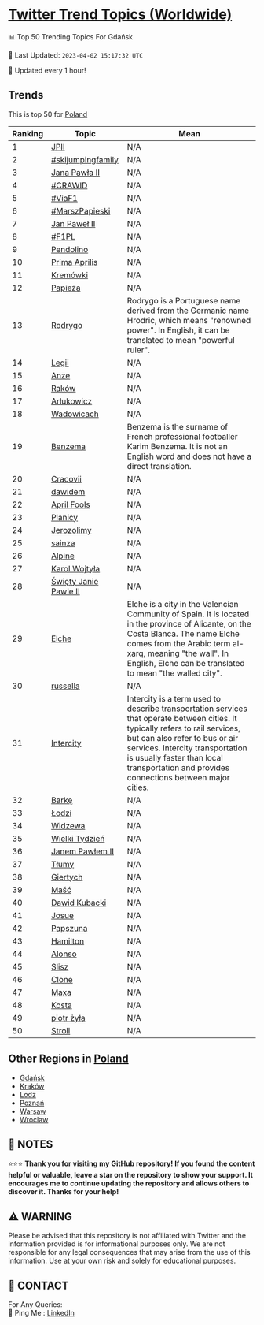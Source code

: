[Twitter Trend Topics (Worldwide)](https://github.com/ErcinDedeoglu/Twitter-Trend-Topics)
==========


📊 Top 50 Trending Topics For Gdańsk

📆 Last Updated: `2023-04-02 15:17:32 UTC`

🔧 Updated every 1 hour!


## Trends

This is top 50 for [Poland](</Poland>)

| Ranking | Topic | Mean |
| ------- | ------------ | ------------ |
| 1 | [JPII](http://twitter.com/search?q=JPII) | N/A |
| 2 | [#skijumpingfamily](http://twitter.com/search?q=%23skijumpingfamily) | N/A |
| 3 | [Jana Pawła II](http://twitter.com/search?q=Jana+Paw%c5%82a+II) | N/A |
| 4 | [#CRAWID](http://twitter.com/search?q=%23CRAWID) | N/A |
| 5 | [#ViaF1](http://twitter.com/search?q=%23ViaF1) | N/A |
| 6 | [#MarszPapieski](http://twitter.com/search?q=%23MarszPapieski) | N/A |
| 7 | [Jan Paweł II](http://twitter.com/search?q=Jan+Pawe%c5%82+II) | N/A |
| 8 | [#F1PL](http://twitter.com/search?q=%23F1PL) | N/A |
| 9 | [Pendolino](http://twitter.com/search?q=Pendolino) | N/A |
| 10 | [Prima Aprilis](http://twitter.com/search?q=Prima+Aprilis) | N/A |
| 11 | [Kremówki](http://twitter.com/search?q=Krem%c3%b3wki) | N/A |
| 12 | [Papieża](http://twitter.com/search?q=Papie%c5%bca) | N/A |
| 13 | [Rodrygo](http://twitter.com/search?q=Rodrygo) | Rodrygo is a Portuguese name derived from the Germanic name Hrodric, which means "renowned power". In English, it can be translated to mean "powerful ruler". |
| 14 | [Legii](http://twitter.com/search?q=Legii) | N/A |
| 15 | [Anze](http://twitter.com/search?q=Anze) | N/A |
| 16 | [Raków](http://twitter.com/search?q=Rak%c3%b3w) | N/A |
| 17 | [Arłukowicz](http://twitter.com/search?q=Ar%c5%82ukowicz) | N/A |
| 18 | [Wadowicach](http://twitter.com/search?q=Wadowicach) | N/A |
| 19 | [Benzema](http://twitter.com/search?q=Benzema) | Benzema is the surname of French professional footballer Karim Benzema. It is not an English word and does not have a direct translation. |
| 20 | [Cracovii](http://twitter.com/search?q=Cracovii) | N/A |
| 21 | [dawidem](http://twitter.com/search?q=dawidem) | N/A |
| 22 | [April Fools](http://twitter.com/search?q=April+Fools) | N/A |
| 23 | [Planicy](http://twitter.com/search?q=Planicy) | N/A |
| 24 | [Jerozolimy](http://twitter.com/search?q=Jerozolimy) | N/A |
| 25 | [sainza](http://twitter.com/search?q=sainza) | N/A |
| 26 | [Alpine](http://twitter.com/search?q=Alpine) | N/A |
| 27 | [Karol Wojtyła](http://twitter.com/search?q=Karol+Wojty%c5%82a) | N/A |
| 28 | [Święty Janie Pawle II](http://twitter.com/search?q=%c5%9awi%c4%99ty+Janie+Pawle+II) | N/A |
| 29 | [Elche](http://twitter.com/search?q=Elche) | Elche is a city in the Valencian Community of Spain. It is located in the province of Alicante, on the Costa Blanca. The name Elche comes from the Arabic term al-xarq, meaning "the wall". In English, Elche can be translated to mean "the walled city". |
| 30 | [russella](http://twitter.com/search?q=russella) | N/A |
| 31 | [Intercity](http://twitter.com/search?q=Intercity) | Intercity is a term used to describe transportation services that operate between cities. It typically refers to rail services, but can also refer to bus or air services. Intercity transportation is usually faster than local transportation and provides connections between major cities. |
| 32 | [Barkę](http://twitter.com/search?q=Bark%c4%99) | N/A |
| 33 | [Łodzi](http://twitter.com/search?q=%c5%81odzi) | N/A |
| 34 | [Widzewa](http://twitter.com/search?q=Widzewa) | N/A |
| 35 | [Wielki Tydzień](http://twitter.com/search?q=Wielki+Tydzie%c5%84) | N/A |
| 36 | [Janem Pawłem II](http://twitter.com/search?q=Janem+Paw%c5%82em+II) | N/A |
| 37 | [Tłumy](http://twitter.com/search?q=T%c5%82umy) | N/A |
| 38 | [Giertych](http://twitter.com/search?q=Giertych) | N/A |
| 39 | [Maść](http://twitter.com/search?q=Ma%c5%9b%c4%87) | N/A |
| 40 | [Dawid Kubacki](http://twitter.com/search?q=Dawid+Kubacki) | N/A |
| 41 | [Josue](http://twitter.com/search?q=Josue) | N/A |
| 42 | [Papszuna](http://twitter.com/search?q=Papszuna) | N/A |
| 43 | [Hamilton](http://twitter.com/search?q=Hamilton) | N/A |
| 44 | [Alonso](http://twitter.com/search?q=Alonso) | N/A |
| 45 | [Slisz](http://twitter.com/search?q=Slisz) | N/A |
| 46 | [Clone](http://twitter.com/search?q=Clone) | N/A |
| 47 | [Maxa](http://twitter.com/search?q=Maxa) | N/A |
| 48 | [Kosta](http://twitter.com/search?q=Kosta) | N/A |
| 49 | [piotr żyła](http://twitter.com/search?q=piotr+%c5%bcy%c5%82a) | N/A |
| 50 | [Stroll](http://twitter.com/search?q=Stroll) | N/A |



## Other Regions in [Poland](</Poland>)

* [Gdańsk](</Poland/Gdańsk.md>)
* [Kraków](</Poland/Kraków.md>)
* [Lodz](</Poland/Lodz.md>)
* [Poznań](</Poland/Poznań.md>)
* [Warsaw](</Poland/Warsaw.md>)
* [Wroclaw](</Poland/Wroclaw.md>)



## 📝 NOTES

⭐⭐⭐ **Thank you for visiting my GitHub repository! If you found the content helpful or valuable, leave a star on the repository to show your support. It encourages me to continue updating the repository and allows others to discover it. Thanks for your help!**


## ⚠️ WARNING

Please be advised that this repository is not affiliated with Twitter and the information provided is for informational purposes only. We are not responsible for any legal consequences that may arise from the use of this information. Use at your own risk and solely for educational purposes.


## 📨 CONTACT

 For Any Queries:  
            🏓 Ping Me : [LinkedIn](https://www.linkedin.com/in/ercindedeoglu/)
